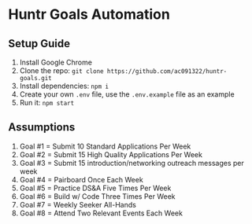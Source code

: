 # Huntr Goals Automation

## Setup Guide
1. Install Google Chrome
2. Clone the repo: `git clone https://github.com/ac091322/huntr-goals.git`
3. Install dependencies: `npm i`
4. Create your own `.env` file, use the `.env.example` file as an example
5. Run it: `npm start`


## Assumptions
1. Goal #1 = Submit 10 Standard Applications Per Week
2. Goal #2 = Submit 15 High Quality Applications Per Week
3. Goal #3 = Submit 15 introduction/networking outreach messages per week
4. Goal #4 = Pairboard Once Each Week
5. Goal #5 = Practice DS&A Five Times Per Week
6. Goal #6 = Build w/ Code Three Times Per Week
7. Goal #7 = Weekly Seeker All-Hands
8. Goal #8 = Attend Two Relevant Events Each Week
